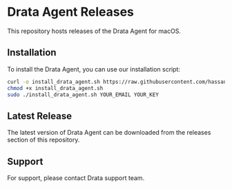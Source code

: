 # Drata Agent Releases

This repository hosts releases of the Drata Agent for macOS.

## Installation

To install the Drata Agent, you can use our installation script:

```bash
curl -o install_drata_agent.sh https://raw.githubusercontent.com/hassantayyab/drata-agent-releases/main/install_drata_agent.sh
chmod +x install_drata_agent.sh
sudo ./install_drata_agent.sh YOUR_EMAIL YOUR_KEY
```

## Latest Release

The latest version of Drata Agent can be downloaded from the releases section of this repository.

## Support

For support, please contact Drata support team.